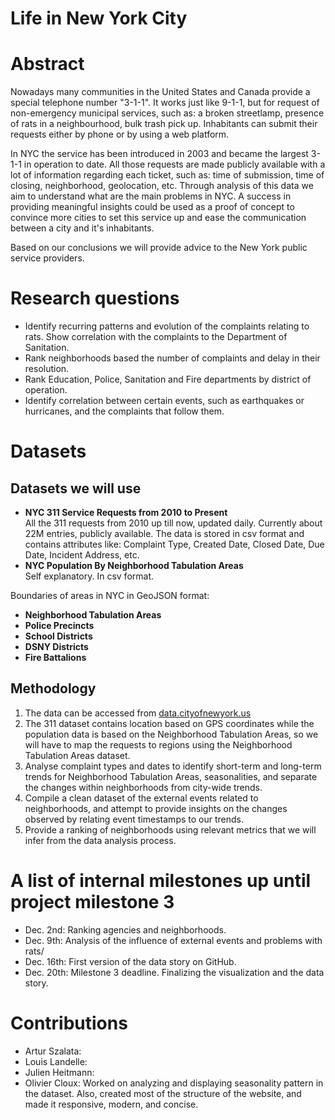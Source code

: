 # Life in New York City

# Abstract
Nowadays many communities in the United States and Canada provide a special telephone number
"3-1-1". It works just like 9-1-1, but for request of non-emergency municipal services,
 such as: a broken streetlamp, presence of rats in a neighbourhood, bulk trash pick up.
Inhabitants can submit their requests either by phone or by using a web platform.

In NYC the service has been introduced in 2003 and became the largest 3-1-1 in operation to date.
All those requests are made publicly available with a lot of information regarding each ticket, such as:
 time of submission, time of closing, neighborhood, geolocation, etc. Through analysis of this data
 we aim to understand what are the main problems in NYC. A success in providing meaningful insights
 could be used as a proof of concept to convince more cities to set this service up and ease
 the communication between a city and it's inhabitants.

Based on our conclusions we will provide advice to the New York public service providers.

# Research questions
* Identify recurring patterns and evolution of the complaints relating to rats. Show correlation with the complaints to the Department of Sanitation.
* Rank neighborhoods based the number of complaints and delay in their resolution.
* Rank Education, Police, Sanitation and Fire departments by district of operation.
* Identify correlation between certain events, such as earthquakes or hurricanes, and the complaints that follow them.

# Datasets
## Datasets we will use
- **NYC 311 Service Requests from 2010 to Present**\
All the 311 requests from 2010 up till now, updated daily. Currently about 22M entries, publicly available.
The data is stored in csv format and contains attributes like: Complaint Type, Created Date, Closed Date, Due Date,
Incident Address, etc.
-  **NYC Population By Neighborhood Tabulation Areas**\
Self explanatory. In csv format.

Boundaries of areas in NYC in GeoJSON format:
-  **Neighborhood Tabulation Areas**
-  **Police Precincts**
-  **School Districts**
-  **DSNY Districts**
-  **Fire Battalions**

## Methodology
1. The data can be accessed from [data.cityofnewyork.us](https://data.cityofnewyork.us/)
2. The 311 dataset contains location based on GPS coordinates while the population data is based on the Neighborhood Tabulation Areas, so we will have to map the requests to regions using the Neighborhood Tabulation Areas dataset.
3. Analyse complaint types and dates to identify short-term and long-term trends for Neighborhood Tabulation Areas, seasonalities, and separate the changes within neighborhoods from city-wide trends.
4. Compile a clean dataset of the external events related to neighborhoods, and attempt to provide insights on the changes observed by relating event timestamps to our trends.
5. Provide a ranking of neighborhoods using relevant metrics that we will infer from the data analysis process.


# A list of internal milestones up until project milestone 3
- Dec. 2nd: Ranking agencies and neighborhoods.
- Dec. 9th: Analysis of the influence of external events and problems with rats/
- Dec. 16th: First version of the data story on GitHub.
- Dec. 20th: Milestone 3 deadline. Finalizing the visualization and the data story.


# Contributions
* Artur Szalata:
* Louis Landelle:
* Julien Heitmann:
* Olivier Cloux: Worked on analyzing and displaying seasonality pattern in the dataset. Also, created most of the structure of the website, and made it responsive, modern, and concise.